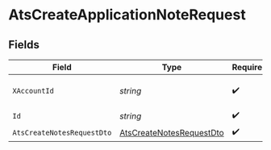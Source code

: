 # AtsCreateApplicationNoteRequest


## Fields

| Field                                                                           | Type                                                                            | Required                                                                        | Description                                                                     |
| ------------------------------------------------------------------------------- | ------------------------------------------------------------------------------- | ------------------------------------------------------------------------------- | ------------------------------------------------------------------------------- |
| `XAccountId`                                                                    | *string*                                                                        | :heavy_check_mark:                                                              | The account identifier                                                          |
| `Id`                                                                            | *string*                                                                        | :heavy_check_mark:                                                              | N/A                                                                             |
| `AtsCreateNotesRequestDto`                                                      | [AtsCreateNotesRequestDto](../../Models/Components/AtsCreateNotesRequestDto.md) | :heavy_check_mark:                                                              | N/A                                                                             |